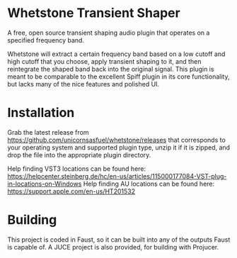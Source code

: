 # Whetstone Transient Shaper
A free, open source transient shaping audio plugin that operates on a specified frequency band.

Whetstone will extract a certain frequency band based on a low cutoff and high cutoff that you choose, apply transient shaping to it, and then reintegrate the shaped band back into the original signal. This plugin is meant to be comparable to the excellent Spiff plugin in its core functionality, but lacks many of the nice features and polished UI.

# Installation
Grab the latest release from https://github.com/unicornsasfuel/whetstone/releases that corresponds to your operating system and supported plugin type, unzip it if it is zipped, and drop the file into the appropriate plugin directory.

Help finding VST3 locations can be found here: https://helpcenter.steinberg.de/hc/en-us/articles/115000177084-VST-plug-in-locations-on-Windows
Help finding AU locations can be found here: https://support.apple.com/en-us/HT201532

# Building
This project is coded in Faust, so it can be built into any of the outputs Faust is capable of. A JUCE project is also provided, for building with Projucer.
